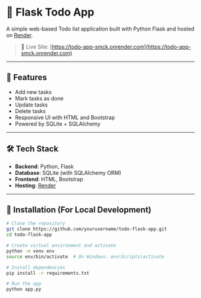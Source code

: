 # 📝 Flask Todo App

A simple web-based Todo list application built with Python Flask and hosted on [Render](https://render.com).

> 🔗 Live Site: [https://todo-app-smck.onrender.com](https://todo-app-smck.onrender.com)

---

## 🚀 Features

- Add new tasks
- Mark tasks as done
- Update tasks
- Delete tasks
- Responsive UI with HTML and Bootstrap
- Powered by SQLite + SQLAlchemy

---

## 🛠️ Tech Stack

- **Backend**: Python, Flask
- **Database**: SQLite (with SQLAlchemy ORM)
- **Frontend**: HTML, Bootstrap
- **Hosting**: [Render](https://render.com)

---

## 🔧 Installation (For Local Development)

```bash
# Clone the repository
git clone https://github.com/yourusername/todo-flask-app.git
cd todo-flask-app

# Create virtual environment and activate
python -m venv env
source env/bin/activate  # On Windows: env\Scripts\activate

# Install dependencies
pip install -r requirements.txt

# Run the app
python app.py

